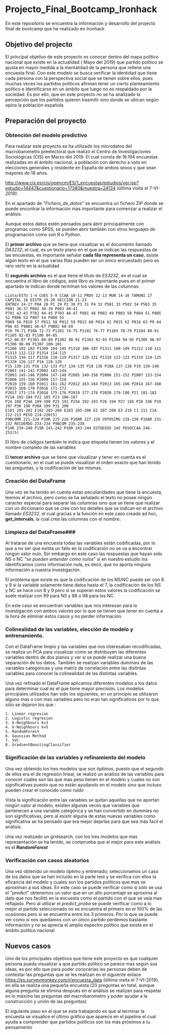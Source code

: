 # Projecto_Final_Bootcamp_Ironhack

En este repositorio se encuentra la información y desarrollo del projecto final de bootcamp que he realizado en Ironhack

## Objetivo del projecto

El principal objetivo de este proyecto es conocer dentro del mapa político nacional que existe en la actualidad ( Mayo del 2019) que partido político se ajusta en mayor medida a la mentalidad de la persona que rellene una encuesta final.
Con este modelo se busca verificar la identidad que tiene cada persona con la perspectiva social que se tienen sobre ellos, pues muchas veces los partidos políticos afirman tener un cierto planteamiento político e identificarse en un ámbito que luego no es respaldado por la sociedad. Es por ello, que en este proyecto no se ha analizado la percepción que los partidos quieren trasmitir sino donde se ubican según opina la población española 

## Preparación del proyecto

### Obtención del modelo predictivo

Para realizar este proyecto se ha utilizado los microdatos del  macrobarometro preelectoral que realizó el Centro de Investigaciones Sociológicas (CIS) en Marzo del 2019.
El cual consta de 16.194 encuestas realizadas en el ámbito nacional, a población con derecho a voto en elecciones generales y residente en España de ambos sexos y que sean mayores de  18 años.

http://www.cis.es/cis/opencm/ES/1_encuestas/estudios/ver.jsp?estudio=14447&cuestionario=17380&muestra=24134 (última visita el 7-VI-2019)

En el apartado de "*Fichero_de_datos*" se encuentra un fichero ZIP donde se puede encontrar la información mas importante para comenzar a realizar el análisis.

Aunque estos datos estén pensados para abrir principalmente con programas como SPSS, se pueden abrir también con otros lenguajes de programación como son R o Python.

El **primer archivo** que se tiene que visualizar es el documento llamado *DA3232*, el cual, es un texto plano en el que se indican las respuestas de las encuestas, es importante señalar **cada fila representa un caso**, asiste algún texto en el que varias filas pueden ser un único encuestado pero es raro verlo en la actualidad

El **segundo archivo** es el que tiene el título de *ES3232*, en el cual se encuentra el libro de códigos, este libro es importante pues en el primer apartado te indican donde terminan los valores de las columnas: 
               
    Lista/ESTU 1-4 CUES 5-9 CCAA 10-11 PROV 12-13 MUN 14-16 TAMUNI 17 CAPITAL 18 DISTR 19-20 SECCION 21-23
    ENTREV 24-27 P0A 28 P1 29 P2 30 P3 31 P4 32 P501 33 P502 34 P503 35 P601 36-37 P602 38-39 P603 40-41
    P701 42-43 P702 44-45 P703 46-47 P801 48 P802 49 P803 50 P804 51 P805 52 P806 53 P807 54 P808 55
    P809 56 P810 57 P811 58 P812 59 P813 60 P814 61 P815 62 P816 63 P9 64 P9A 65 P9B01 66-67 P9B02 68-69
    P10 70-71 P10A 72-73 P1101 74-75 P1102 76-77 P1103 78-79 P1104 80-81 P1105 82-83 P1106 84-85
    P12 86-87 P1301 88-89 P1302 90-91 P1303 92-93 P1304 94-95 P1305 96-97 P1306 98-99 P1307 100-101
    P1308 102-103 P1309 104-105 P1310 106-107 P1311 108-109 P1312 110-111 P1313 112-113 P1314 114-115
    P1315 116-117 P1316 118-119 P1317 120-121 P1318 122-123 P1319 124-125 P1320 126-127 P14 128-129
    P15 130-131 P16 132-133 P17 134-135 P18 136 P18A 137-138 P19 139-140 P2001 141-142 P2002 143-144
    P2003 145-146 P2004 147-148 P2005 149-150 P2006 151-152 P2007 153-154 P2008 155-156 P2009 157-158
    P2010 159-160 P2011 161-162 P2012 163-164 P2013 165-166 P2014 167-168 P2015 169-170 P2016 171-172
    P2017 173-174 P2018 175-176 P2019 177-178 P2020 179-180 P21 181-182 P21A 183-184 P22 185 P23 186-187
    P24 188 P24A 189-190 P25 191 P25A 192-193 P26 194 P27 195 P28 196 P29 197 P30 198 P30A 199 P31 200
    E101 201-202 E102 203-204 E103 205-206 E2 207-209 E3 210 C1 211 C1A 212-213 PESO 214-220(5)
    P9BCOMR 221-224 P10R 225-226 P10AR 227-228 VOTOSIMG 229-230 P18AR 231-232 RECUERDO 233-234 P9BCOM 235-238
    P14R 239-240 P15R 241-242 P16R 243-244 ESTUDIOS 245 PESOCCAA 246-252(5)
El libro de códigos también te indica que etiqueta tienen los valores y el nombre completo de las variables

El **tercer archivo** que se tiene que visualizar y tener en cuenta es el cuestionario, en el cual se puede visualizar el orden exacto que han tenido las preguntas, y la codificación de las mismas.

### Creación del DataFrame ###

Una vez se ha tenido en cuenta estas peculiaridades que tiene la encuesta, leemos el archivo, pero como se ha señalado el texto no posee ningún caracter especial para separar las columnas sino que se tiene que realizar con un diccionario que se cree con los detalles que se indican en el archivo llamado *ES3232*, el cual gracias a la función en este caso creada ad hoc, **get_intervals**, la cual crea las columnas con el nombre.

### Limpieza del DataFrame###

Al tratarse de una encuesta todas las variables están codificadas, por lo que a no ser que exista un fallo en la codificación no se va a encontrar ningún valor nulo.
Sin embargo en este caso las respuestas que hayan sido NS o NC "*se pueden entender como nulos*" si en nuestro estudio los identificamos como información nula, es decir, que no aporta ninguna información a nuestra investigación.

El problema que existe es que la codificación de los NS/NC puede ser con 8 y 9 si la variable solamente tiene datos hasta el 7, la codificación de los NS y NC se hace con 8 y 9 pero si se superan estos valores la codificación se suele realizar con 99 para NS y 88 o 98 para los NC

En este caso se encuentran variables que nos interesan para la investigación con ambos valores por lo que se tienen que tener en cuenta a la hora de eliminar estos casos y no perder información.

### Colinealidad  de las variables, elección de modelo y entrenamiento.
 
Con el DataFrame limpio y las variables que nos interesaban recodificadas, se realiza un PCA para visualizar como se distribuyen las diferentes variables dentro de dos planos y ver si se puede realizar una buena separación de los datos.
También se realizan variables *dummies* de las variables categóricas y una matriz de correlación entre las distintas variables para conocer la colinealidad de las distintas variables.

Una vez refinado el DataFrame aplicamos diferentes modelos a los datos para determinar cual es el que tiene mayor precisión. Los modelos principales utilizados han sido los siguientes, en un principio se utilizaron alguno mas o con mas variables pero no eran tan significativos por lo que sólo se dejaron los que :

    1. Linear regresion 
    2. Logistic regresion 
    3. k-Neighbours k=3 
    4. k-Neighbours k=5 
    5. RandomForest 
    6. Gaussian Method
    7. SVC
    8. GradientBoostingClassifier
    
### Significación de las variables y refinamiento del modelo

Una vez obtenido los tres modelos que son óptimos, puesto que el segundo de ellos era el de regresión lineal, se realizó un análisis de las variables para conocer cuales son las que mas peso tienen en el modelo y cuales no son significativas puesto que no están ayudando en el modelo sino que incluso pueden crear el conocido como *ruido*

Vista la significación entre las variables se quitan aquellas que no aportan ningún valor al modelo, existen algunas veces que variables que pertenecen a una variable categórica y se han convertido en dummies no son significativas, pero al existir alguna de estas nuevas variables como significativa se ha pensado que era mejor dejarlas para que sea más facil el análisis.

Una vez realizado un gridsearch, con los tres modelos que mas representación se ha tenido, se comprueba que el mejor para este análisis es el ***RandomForest*** 

### Verificación con casos aleatorios

Una vez obtenido un modelo óptimo y entrenado; seleccionamos un caso de los datos que se han incluido en la parte test y se verifica con ellos la eficancia del modelo y cuales son los partidos políticos que mas se aproximan a sus ideas.
En este caso se puede verificar como si sólo se usa el "*predict*" obtenemos un valor que en un alto porcentaje se aproxima al dato que nos facilitó en la encuesta como el partido con el que se veía mas reflajado. 
Pero al utilizar el *predict_proba* se puede verificar como a lo mejor el partido seleccionado no se encuentra el primero en el 100% de las ocasiones pero si se encuentra entre los 3 primeros. 
Por lo que se puede ver como si nos quedamos con un único partido perdemos bastante información y no se aprecia el amplio espectro político que existe en el ámbito político nacional


## Nuevos casos

Uno de los principales objetivos que tiene este proyecto es que cualquier persona pueda visualizar a que partido político se parece mas según sus ideas, es por ello que para poder conocerlas las personas deben de contestar las preguntas que se les realizan en el siguiente enlace https://es.surveymonkey.com/r/encuesta_data (última visita el 7-VI-2019), en ella se realiza una pequeña encuesta (20 preguntas en total, aunque alguna pregunta se elimina después en el análisis se realizan para respetar en lo máximo las preguntas del macrobarometro y poder ayudar a la construcción y unión de las preguntas) 

El siguiente paso en el que se esta trabajando es que al terminar la encuesta se visualice el último gráfico que aparece en el pipeline el cual ayuda a comprender que partidos políticos son los más próximos a tu pensamiento
